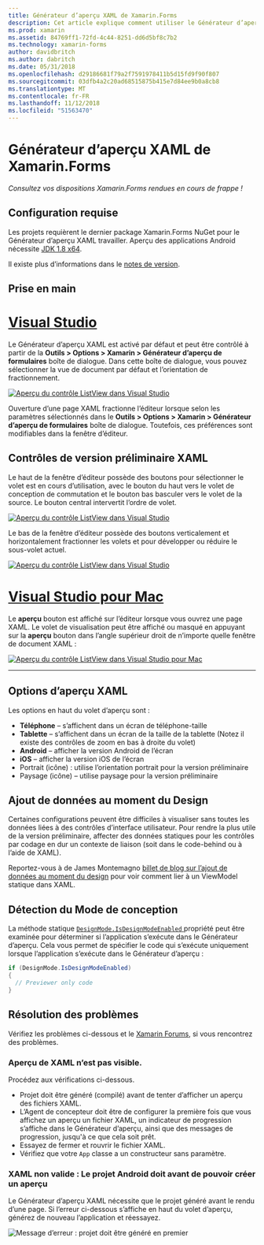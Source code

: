```yaml
---
title: Générateur d’aperçu XAML de Xamarin.Forms
description: Cet article explique comment utiliser le Générateur d’aperçu XAML pour voir vos dispositions Xamarin.Forms rendues en cours de frappe. Le Générateur d’aperçu XAML est disponible dans Visual Studio 2017 et Visual Studio pour Mac.
ms.prod: xamarin
ms.assetid: 84769ff1-72fd-4c44-8251-dd6d5bf8c7b2
ms.technology: xamarin-forms
author: davidbritch
ms.author: dabritch
ms.date: 05/31/2018
ms.openlocfilehash: d29186681f79a2f7591978411b5d15fd9f90f807
ms.sourcegitcommit: 03dfb4a2c20ad68515875b415e7d84ee9b0a8cb8
ms.translationtype: MT
ms.contentlocale: fr-FR
ms.lasthandoff: 11/12/2018
ms.locfileid: "51563470"
---
```

# <a name="xaml-previewer-for-xamarinforms"></a>Générateur d’aperçu XAML de Xamarin.Forms

_Consultez vos dispositions Xamarin.Forms rendues en cours de frappe !_

## <a name="requirements"></a>Configuration requise

Les projets requièrent le dernier package Xamarin.Forms NuGet pour le Générateur d’aperçu XAML travailler. Aperçu des applications Android nécessite [JDK 1.8 x64](http://www.oracle.com/technetwork/java/javase/downloads/jdk8-downloads-2133151.html).

Il existe plus d’informations dans le [notes de version](https://developer.xamarin.com/releases/studio/xamarin.studio_6.2/xamarin.studio_6.2/#Xamarin_Forms_Previewer).

## <a name="getting-started"></a>Prise en main

# <a name="visual-studiotabwindows"></a>[Visual Studio](#tab/windows)

Le Générateur d’aperçu XAML est activé par défaut et peut être contrôlé à partir de la **Outils > Options > Xamarin > Générateur d’aperçu de formulaires** boîte de dialogue. Dans cette boîte de dialogue, vous pouvez sélectionner la vue de document par défaut et l’orientation de fractionnement.

[![Aperçu du contrôle ListView dans Visual Studio](xaml-previewer-images/xamlp-options-vs.png "Options de générateur d’aperçu de formulaires dans Visual Studio")](xaml-previewer-images/xamlp-options-vs.png#lightbox "Options de générateur d’aperçu de formulaires dans Visual Studio")

Ouverture d’une page XAML fractionne l’éditeur lorsque selon les paramètres sélectionnés dans le **Outils > Options > Xamarin > Générateur d’aperçu de formulaires** boîte de dialogue. Toutefois, ces préférences sont modifiables dans la fenêtre d’éditeur.

## <a name="xaml-preview-controls"></a>Contrôles de version préliminaire XAML

Le haut de la fenêtre d’éditeur possède des boutons pour sélectionner le volet est en cours d’utilisation, avec le bouton du haut vers le volet de conception de commutation et le bouton bas basculer vers le volet de la source. Le bouton central intervertit l’ordre de volet.

[![Aperçu du contrôle ListView dans Visual Studio](xaml-previewer-images/xamlp-controls-vs.png "contrôle de volet de générateur d’aperçu de formulaires dans Visual Studio")](xaml-previewer-images/xamlp-controls-vs.png#lightbox "contrôle de volet de générateur d’aperçu de formulaires dans Visual Studio")

Le bas de la fenêtre d’éditeur possède des boutons verticalement et horizontalement fractionner les volets et pour développer ou réduire le sous-volet actuel.

[![Aperçu du contrôle ListView dans Visual Studio](xaml-previewer-images/xamlp-controls2-vs.png "contrôle de volet de générateur d’aperçu de formulaires dans Visual Studio")](xaml-previewer-images/xamlp-controls2-vs.png#lightbox "contrôle de volet de générateur d’aperçu de formulaires dans Visual Studio")

# <a name="visual-studio-for-mactabmacos"></a>[Visual Studio pour Mac](#tab/macos)

Le **aperçu** bouton est affiché sur l’éditeur lorsque vous ouvrez une page XAML. Le volet de visualisation peut être affiché ou masqué en appuyant sur la **aperçu** bouton dans l’angle supérieur droit de n’importe quelle fenêtre de document XAML :

[![Aperçu du contrôle ListView dans Visual Studio pour Mac](xaml-previewer-images/xamlp-list-sml.png "Générateur d’aperçu de formulaires dans Visual Studio pour Mac")](xaml-previewer-images/xamlp-list.png#lightbox "Générateur d’aperçu de formulaires dans Visual Studio pour Mac")

-----

## <a name="xaml-preview-options"></a>Options d’aperçu XAML

Les options en haut du volet d’aperçu sont :

* **Téléphone** – s’affichent dans un écran de téléphone-taille
* **Tablette** – s’affichent dans un écran de la taille de la tablette (Notez il existe des contrôles de zoom en bas à droite du volet)
* **Android** – afficher la version Android de l’écran
* **iOS** – afficher la version iOS de l’écran
* Portrait (icône) : utilise l’orientation portrait pour la version préliminaire
* Paysage (icône) – utilise paysage pour la version préliminaire

## <a name="adding-design-time-data"></a>Ajout de données au moment du Design

Certaines configurations peuvent être difficiles à visualiser sans toutes les données liées à des contrôles d’interface utilisateur. Pour rendre la plus utile de la version préliminaire, affecter des données statiques pour les contrôles par codage en dur un contexte de liaison (soit dans le code-behind ou à l’aide de XAML).

Reportez-vous à de James Montemagno [billet de blog sur l’ajout de données au moment du design](http://motzcod.es/post/143702671962/xamarinforms-xaml-previewer-design-time-data) pour voir comment lier à un ViewModel statique dans XAML.

## <a name="detecting-design-mode"></a>Détection du Mode de conception

La méthode statique [ `DesignMode.IsDesignModeEnabled` ](xref:Xamarin.Forms.DesignMode.IsDesignModeEnabled) propriété peut être examinée pour déterminer si l’application s’exécute dans le Générateur d’aperçu. Cela vous permet de spécifier le code qui s’exécute uniquement lorsque l’application s’exécute dans le Générateur d’aperçu :

```csharp
if (DesignMode.IsDesignModeEnabled)
{
  // Previewer only code  
}
```

## <a name="troubleshooting"></a>Résolution des problèmes

Vérifiez les problèmes ci-dessous et le [Xamarin Forums](https://forums.xamarin.com/categories/xamarin-forms), si vous rencontrez des problèmes.

### <a name="xaml-preview-isnt-showing"></a>Aperçu de XAML n’est pas visible.

Procédez aux vérifications ci-dessous.

* Projet doit être généré (compilé) avant de tenter d’afficher un aperçu des fichiers XAML.
* L’Agent de concepteur doit être de configurer la première fois que vous affichez un aperçu un fichier XAML, un indicateur de progression s’affiche dans le Générateur d’aperçu, ainsi que des messages de progression, jusqu'à ce que cela soit prêt.
* Essayez de fermer et rouvrir le fichier XAML.
* Vérifiez que votre `App` classe a un constructeur sans paramètre.

### <a name="invalid-xaml-the-android-project-needs-to-built-before-preview-can-be-created"></a>XAML non valide : Le projet Android doit avant de pouvoir créer un aperçu

Le Générateur d’aperçu XAML nécessite que le projet généré avant le rendu d’une page.
Si l’erreur ci-dessous s’affiche en haut du volet d’aperçu, générez de nouveau l’application et réessayez.

![Message d’erreur : projet doit être généré en premier](xaml-previewer-images/error-not-built-sml.png "message d’erreur : régénérer le projet")
